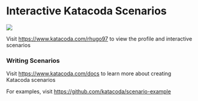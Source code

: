 # Interactive Katacoda Scenarios

[![](http://shields.katacoda.com/katacoda/rhugo97/count.svg)](https://www.katacoda.com/rhugo97 "Get your profile on Katacoda.com")

Visit https://www.katacoda.com/rhugo97 to view the profile and interactive scenarios

### Writing Scenarios
Visit https://www.katacoda.com/docs to learn more about creating Katacoda scenarios

For examples, visit https://github.com/katacoda/scenario-example
